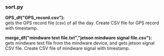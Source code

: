 ### sort.py    
**GPS_df("GPS_record.csv"):**  
gets the GPS record file (csv) of all the day. Create CSV file for GPS record with timestamp.

**merge_df("mindware text file.txt","jetson mindware signal file.csv"):**  
gets mindware text file from the mindware device, and gets jetson signal CSV file. Create CSV file of mindware signal with timestamp.   
